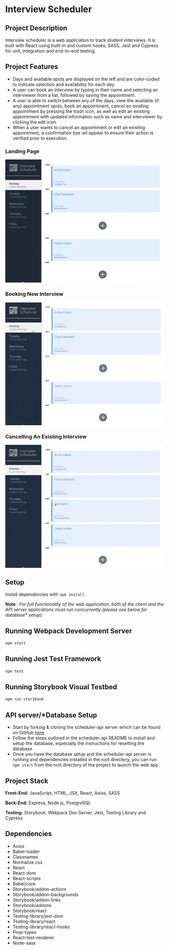 # Interview Scheduler
## Project Description

Interview scheduler is a web application to track student interviews.
It is built with React using built-in and custom hooks, SASS, Jest and Cypress for unit, integration and end-to-end testing.

## Project Features
- Days and available spots are displayed on the left and are color-coded to indicate selection and availability for each day.
- A user can book an interview by typing in their name and selecting an interviewer from a list, followed by saving the appointment.
- A user is able to switch between any of the days, view the available (if any) appointment spots, book an appointment, cancel an existing appointment by pressing the trash icon, as well as edit an existing appointment with updated information such as name and interviewer by clicking the edit icon.
- When a user wants to cancel an appointment or edit an existing appointment, a confirmation box wil appear to ensure their action is verified prior to execution.


### Landing Page
!['home-page'](https://github.com/ArenRitz/scheduler/blob/master/docs/Landing-Page.png)

### Booking New Interview 
!['booking-new-appointment'](https://github.com/ArenRitz/scheduler/blob/master/docs/Book.gif)

### Cancelling An Existing Interview  
!['cancel-appointment'](https://github.com/ArenRitz/scheduler/blob/master/docs/Delete.gif)

## Setup

Install dependencies with `npm install`.

**Note** : _For full functionality of the web application, both of the client and the API server applications must run concurrently (please see below for database* setup)._

## Running Webpack Development Server

```sh
npm start
```

## Running Jest Test Framework

```sh
npm test
```

## Running Storybook Visual Testbed

```sh
npm run storybook
```
## API server/*Database Setup

- Start by forking & cloning the scheduler-api server which can be found on GitHub [here](https://github.com/lighthouse-labs/scheduler-api)
- Follow the steps outlined in the scheduler-api README to install and setup the database, especially the instructions for resetting the database
- Once you have the database setup and the scheduler-api server is running and dependencies installed in the root directory, you can run `npm start` from the root directory of the project to launch the web app.

## Project Stack

__Front-End:__ JavaScript, HTML, JSX, React, Axios, SASS

__Back-End:__ Express, Node.js, PostgreSQL

__Testing:__ Storybook, Webpack Dev Server, Jest, Testing Library and Cypress

## Dependencies
- Axios
- Babel-loader
- Classnames
- Normalize.css
- React
- React-dom
- React-scripts
- Babel/core
- Storybook/addon-actions
- Storybook/addon-backgrounds
- Storybook/addon-links
- Storybook/addons
- Storybook/react
- Testing-library/jest-dom
- Testing-library/react
- Testing-library/react-hooks
- Prop-types
- React-test-renderer
- Node-sass
